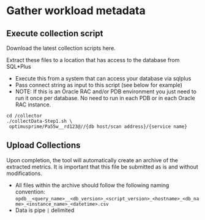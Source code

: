 # Gather workload metadata

## Execute collection script

Download the latest collection scripts here.

Extract these files to a location that has access to the database from SQL\*Plus

- Execute this from a system that can access your database via sqlplus
- Pass connect string as input to this script (see below for example)
- NOTE: If this is an Oracle RAC and/or PDB environment you just need to run it once per database. No need to run in each PDB or in each Oracle RAC instance.

```shell
cd /collector
./collectData-Step1.sh \
 optimusprime/Pa55w__rd123@//{db host/scan address}/{service name}
```

## Upload Collections

Upon completion, the tool will automatically create an archive of the extracted metrics. It is important that this file be submitted as is and without modifications.

- All files within the archive should follow the following naming convention:
  `opdb__<query_name>__<db_version>_<script_version>_<hostname>_<db_name>_<instance_name>_<datetime>.csv`
- Data is pipe `|` delimited
